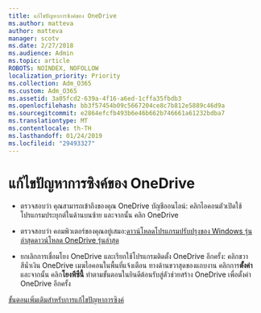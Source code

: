 ```yaml
---
title: แก้ไขปัญหาการซิงค์ของ OneDrive
ms.author: matteva
author: matteva
manager: scotv
ms.date: 2/27/2018
ms.audience: Admin
ms.topic: article
ROBOTS: NOINDEX, NOFOLLOW
localization_priority: Priority
ms.collection: Adm_O365
ms.custom: Adm_O365
ms.assetid: 3a05fcd2-639a-4f16-a6ed-1cffa35fbdb3
ms.openlocfilehash: bb3f57454b09c5667204ce8c7b812e5889c46d9a
ms.sourcegitcommit: e2864efcfb493b6e46b662b746661a61232bdba7
ms.translationtype: MT
ms.contentlocale: th-TH
ms.lasthandoff: 01/24/2019
ms.locfileid: "29493327"
---
```

# <a name="fix-onedrive-sync-problems"></a>แก้ไขปัญหาการซิงค์ของ OneDrive

- ตรวจสอบว่า คุณสามารถเข้าถึงของคุณ OneDrive บัญชีออนไลน์: คลิกไอคอนตัวเปิดใช้โปรแกรมประยุกต์ในด้านบนซ้าย และจากนั้น คลิก OneDrive
    
- ตรวจสอบว่า คอมพิวเตอร์ของคุณอยู่เสมอ:[ดาวน์โหลดโปรแกรมปรับปรุงของ Windows รุ่นล่าสุด](http://go.microsoft.com/fwlink/p/?LinkId=825773)[ดาวน์โหลด OneDrive รุ่นล่าสุด](https://go.microsoft.com/fwlink/p/?linkid=844652)
    
- ยกเลิกการเชื่อมโยง OneDrive และเรียกใช้โปรแกรมติดตั้ง OneDrive อีกครั้ง: คลิกขวาสีน้ำเงิน OneDrive เมฆไอคอนในพื้นที่แจ้งเตือน ทางด้านขวาสุดของแถบงาน คลิกการ**ตั้งค่า**และจากนั้น คลิก**โยงพีซีนี้** ทำตามขั้นตอนในยินดีต้อนรับสู่ตัวช่วยสร้าง OneDrive เพื่อตั้งค่า OneDrive อีกครั้ง
    
[ขั้นตอนเพิ่มเติมสำหรับการแก้ไขปัญหาการซิงค์](https://go.microsoft.com/fwlink/?linkid=866431)
  

